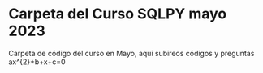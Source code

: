 # Carpeta del Curso SQLPY mayo 2023
Carpeta de código del curso en Mayo, aqui subireos códigos y preguntas
ax^{2}+b+x+c=0
